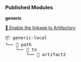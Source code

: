 

<h3>Published Modules</h3>



**generic**

<a href="https://jfrog.com/help/r/jfrog-and-github-integration-guide/jfrog-and-github-integration-features-matrix">🐸 Enable the linkage to Artifactory</a>



<pre>📦 generic-local
└── 📁 path
    └── 📁 to
        └── 📄 artifact2

</pre>

